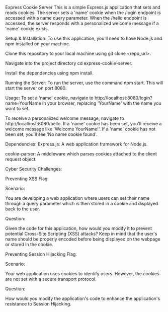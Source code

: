 Express Cookie Server
This is a simple Express.js application that sets and reads cookies. The server sets a 'name' cookie when the /login endpoint is accessed with a name query parameter. When the /hello endpoint is accessed, the server responds with a personalized welcome message if a 'name' cookie exists.

Setup & Installation:
To use this application, you'll need to have Node.js and npm installed on your machine.

Clone this repository to your local machine using git clone <repo_url>.

Navigate into the project directory cd express-cookie-server.

Install the dependencies using npm install.

Running the Server:
To run the server, use the command npm start. This will start the server on port 8080.

Usage:
To set a 'name' cookie, navigate to http://localhost:8080/login?name=YourName in your browser, replacing 'YourName' with the name you want to set.

To receive a personalized welcome message, navigate to http://localhost:8080/hello. If a 'name' cookie has been set, you'll receive a welcome message like 'Welcome YourName!'. If a 'name' cookie has not been set, you'll see 'No name cookie found'.

Dependencies:
Express.js: A web application framework for Node.js.

cookie-parser: A middleware which parses cookies attached to the client request object.

Cyber Security Challenges:

Preventing XSS Flag:

Scenario:

You are developing a web application where users can set their name through a query parameter which is then stored in a cookie and displayed back to the user.

Question:

Given the code for this application, how would you modify it to prevent potential Cross-Site Scripting (XSS) attacks? Keep in mind that the user's name should be properly encoded before being displayed on the webpage or stored in the cookie.

Preventing Session Hijacking Flag:

Scenario:

Your web application uses cookies to identify users. However, the cookies are not set with a secure transport protocol. 

Question:

How would you modify the application's code to enhance the application's resistance to Session Hijacking.

